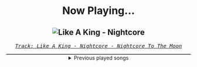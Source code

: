 <div align="center"> 
<h1>Now Playing...</h1>

![Like A King - Nightcore](https://i.scdn.co/image/ab67616d00001e02ce64b1dd3feb0bb77aa3b8cb)
--
_<samp><a href="https://open.spotify.com/track/2s8DqUYs4PMOucYWpI7jGb">Track: Like A King - Nightcore - Nightcore To The Moon</a></samp>_

<div style="border: 1px #4B5054 solid"></div>
<details>
  <summary>
    Previous played songs
  </summary>
  <table>
    <thead>
      <tr>
        <th>
          Artist
        </th>
        <th>
          Song
        </th>
        <th>
          Link
        </th>
      </tr>
    </thead>
    <tbody>
      <tr><td>Nightcore To The Moon</td><td>Like A King - Nightcore</td><td><a href="https://open.spotify.com/track/2s8DqUYs4PMOucYWpI7jGb">https://open.spotify.com/track/2s8DqUYs4PMOucYWpI7jGb</a></td></tr><tr><td>Smash Into Pieces</td><td>Watching Over You</td><td><a href="https://open.spotify.com/track/2Aa40bMIuz3gIrd35mtopM">https://open.spotify.com/track/2Aa40bMIuz3gIrd35mtopM</a></td></tr><tr><td>Fame on Fire</td><td>Calling</td><td><a href="https://open.spotify.com/track/7sTW2t8GBkzgA90BXnB79K">https://open.spotify.com/track/7sTW2t8GBkzgA90BXnB79K</a></td></tr><tr><td>Caleb Hyles</td><td>Jolene</td><td><a href="https://open.spotify.com/track/1MKRCdsQ9uGEZpYCK2u8Ql">https://open.spotify.com/track/1MKRCdsQ9uGEZpYCK2u8Ql</a></td></tr><tr><td>Jesse Zuretti</td><td>Argent Legion - Andromida Remix</td><td><a href="https://open.spotify.com/track/1McYMODGAoWeKPRrmfh7Fp">https://open.spotify.com/track/1McYMODGAoWeKPRrmfh7Fp</a></td></tr><tr><td>chvpter</td><td>DIFFERENT VIBE</td><td><a href="https://open.spotify.com/track/4wf3WQiIDQ1XF93UQjrbco">https://open.spotify.com/track/4wf3WQiIDQ1XF93UQjrbco</a></td></tr><tr><td>Celldweller</td><td>Enter the Unioverse</td><td><a href="https://open.spotify.com/track/7MTX6BO6rqeIkJC8NkaWKY">https://open.spotify.com/track/7MTX6BO6rqeIkJC8NkaWKY</a></td></tr><tr><td>Left to Suffer</td><td>Noah</td><td><a href="https://open.spotify.com/track/7nNIk5X6AanHDEhYKekymO">https://open.spotify.com/track/7nNIk5X6AanHDEhYKekymO</a></td></tr><tr><td>Red</td><td>Surrogates</td><td><a href="https://open.spotify.com/track/35SrlqVrYmRxAB4g54ow9z">https://open.spotify.com/track/35SrlqVrYmRxAB4g54ow9z</a></td></tr><tr><td>Celldweller</td><td>Enter the Unioverse</td><td><a href="https://open.spotify.com/track/7MTX6BO6rqeIkJC8NkaWKY">https://open.spotify.com/track/7MTX6BO6rqeIkJC8NkaWKY</a></td></tr><tr><td>Upon A Burning Body</td><td>An Insatiable Hunger</td><td><a href="https://open.spotify.com/track/00m4l50PbybHlkYpRSFvI8">https://open.spotify.com/track/00m4l50PbybHlkYpRSFvI8</a></td></tr><tr><td>Upon A Burning Body</td><td>An Insatiable Hunger</td><td><a href="https://open.spotify.com/track/00m4l50PbybHlkYpRSFvI8">https://open.spotify.com/track/00m4l50PbybHlkYpRSFvI8</a></td></tr><tr><td>Upon A Burning Body</td><td>An Insatiable Hunger</td><td><a href="https://open.spotify.com/track/00m4l50PbybHlkYpRSFvI8">https://open.spotify.com/track/00m4l50PbybHlkYpRSFvI8</a></td></tr><tr><td>Upon A Burning Body</td><td>An Insatiable Hunger</td><td><a href="https://open.spotify.com/track/00m4l50PbybHlkYpRSFvI8">https://open.spotify.com/track/00m4l50PbybHlkYpRSFvI8</a></td></tr><tr><td>Upon A Burning Body</td><td>An Insatiable Hunger</td><td><a href="https://open.spotify.com/track/00m4l50PbybHlkYpRSFvI8">https://open.spotify.com/track/00m4l50PbybHlkYpRSFvI8</a></td></tr><tr><td>Upon A Burning Body</td><td>An Insatiable Hunger</td><td><a href="https://open.spotify.com/track/00m4l50PbybHlkYpRSFvI8">https://open.spotify.com/track/00m4l50PbybHlkYpRSFvI8</a></td></tr><tr><td>Bury Tomorrow</td><td>DEATH (Ever Colder)</td><td><a href="https://open.spotify.com/track/7tAUrb26TuIeZlVVvn9XdJ">https://open.spotify.com/track/7tAUrb26TuIeZlVVvn9XdJ</a></td></tr><tr><td>Aviana</td><td>Retaliation</td><td><a href="https://open.spotify.com/track/5QCQ79zuINR7JmeRKC33Qd">https://open.spotify.com/track/5QCQ79zuINR7JmeRKC33Qd</a></td></tr><tr><td>Horizon Ignited</td><td>Servant</td><td><a href="https://open.spotify.com/track/3ey2ujufEQggqPwG1HNio7">https://open.spotify.com/track/3ey2ujufEQggqPwG1HNio7</a></td></tr><tr><td>Of Mice & Men</td><td>Obsolete</td><td><a href="https://open.spotify.com/track/0FCY8j3JRrZ2ynRUdMK9pS">https://open.spotify.com/track/0FCY8j3JRrZ2ynRUdMK9pS</a></td></tr>
    </tbody>
  </table>
</details>

</div>
